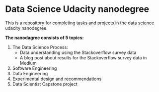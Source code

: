 # Data Science Udacity nanodegree

This is a repository for completing tasks and projects in the data science udacity nanodegree.

**The nanodagree consists of 5 topics:**
1. The Data Science Process:
    - Data understanding using the Stackoverflow survey data
    - A blog post about results for the Stackoverflow survey data in Medium 
3. Software Engineering
4. Data Engineering
5. Experimental design and recommendations
6. Data Scientist Capstone project
